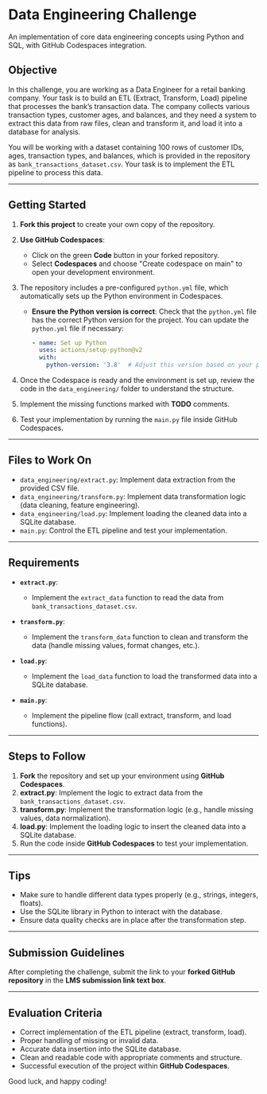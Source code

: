 # Data Engineering Challenge

An implementation of core data engineering concepts using Python and SQL, with GitHub Codespaces integration.

## Objective
In this challenge, you are working as a Data Engineer for a retail banking company. Your task is to build an ETL (Extract, Transform, Load) pipeline that processes the bank’s transaction data. The company collects various transaction types, customer ages, and balances, and they need a system to extract this data from raw files, clean and transform it, and load it into a database for analysis.

You will be working with a dataset containing 100 rows of customer IDs, ages, transaction types, and balances, which is provided in the repository as `bank_transactions_dataset.csv`. Your task is to implement the ETL pipeline to process this data.

---

## Getting Started
1. **Fork this project** to create your own copy of the repository.
2. **Use GitHub Codespaces**:
   - Click on the green **Code** button in your forked repository.
   - Select **Codespaces** and choose "Create codespace on main" to open your development environment.

3. The repository includes a pre-configured `python.yml` file, which automatically sets up the Python environment in Codespaces.
   - **Ensure the Python version is correct**: Check that the `python.yml` file has the correct Python version for the project.
     You can update the `python.yml` file if necessary:
     ```yaml
     - name: Set up Python
       uses: actions/setup-python@v2
       with:
         python-version: '3.8'  # Adjust this version based on your project's needs
     ```

4. Once the Codespace is ready and the environment is set up, review the code in the `data_engineering/` folder to understand the structure.
5. Implement the missing functions marked with **TODO** comments.
6. Test your implementation by running the `main.py` file inside GitHub Codespaces.

---

## Files to Work On
- `data_engineering/extract.py`: Implement data extraction from the provided CSV file.
- `data_engineering/transform.py`: Implement data transformation logic (data cleaning, feature engineering).
- `data_engineering/load.py`: Implement loading the cleaned data into a SQLite database.
- `main.py`: Control the ETL pipeline and test your implementation.

---

## Requirements
- **`extract.py`**:
  - Implement the `extract_data` function to read the data from `bank_transactions_dataset.csv`.

- **`transform.py`**:
  - Implement the `transform_data` function to clean and transform the data (handle missing values, format changes, etc.).

- **`load.py`**:
  - Implement the `load_data` function to load the transformed data into a SQLite database.

- **`main.py`**:
  - Implement the pipeline flow (call extract, transform, and load functions).

---

## Steps to Follow
1. **Fork** the repository and set up your environment using **GitHub Codespaces**.
2. **extract.py**: Implement the logic to extract data from the `bank_transactions_dataset.csv`.
3. **transform.py**: Implement the transformation logic (e.g., handle missing values, data normalization).
4. **load.py**: Implement the loading logic to insert the cleaned data into a SQLite database.
5. Run the code inside **GitHub Codespaces** to test your implementation.

---

## Tips
- Make sure to handle different data types properly (e.g., strings, integers, floats).
- Use the SQLite library in Python to interact with the database.
- Ensure data quality checks are in place after the transformation step.

---

## Submission Guidelines
After completing the challenge, submit the link to your **forked GitHub repository** in the **LMS submission link text box**.

---

## Evaluation Criteria
- Correct implementation of the ETL pipeline (extract, transform, load).
- Proper handling of missing or invalid data.
- Accurate data insertion into the SQLite database.
- Clean and readable code with appropriate comments and structure.
- Successful execution of the project within **GitHub Codespaces**.

Good luck, and happy coding!
